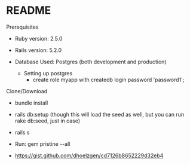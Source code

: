 # README

Prerequisites

* Ruby version: 2.5.0

* Rails version: 5.2.0

* Database Used: Postgres (both development and production)

  * Setting up postgres
    * create role myapp with createdb login password 'password1';
   


Clone/Download

* bundle install

* rails db:setup (though this will load the seed as well, but you can run rake db:seed, just in case)

* rails s

* Run: gem pristine --all

* https://gist.github.com/dhoelzgen/cd7126b8652229d32eb4


